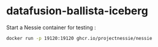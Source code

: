 # datafusion-ballista-iceberg

Start a Nessie container for testing : 
```bash
docker run -p 19120:19120 ghcr.io/projectnessie/nessie
```